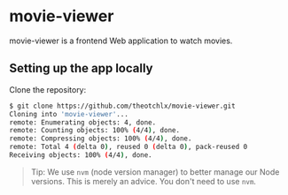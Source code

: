 # movie-viewer

movie-viewer is a frontend Web application to watch movies.

## Setting up the app locally

Clone the repository:

```bash
$ git clone https://github.com/theotchlx/movie-viewer.git
Cloning into 'movie-viewer'...
remote: Enumerating objects: 4, done.
remote: Counting objects: 100% (4/4), done.
remote: Compressing objects: 100% (4/4), done.
remote: Total 4 (delta 0), reused 0 (delta 0), pack-reused 0
Receiving objects: 100% (4/4), done.
```

> Tip: We use `nvm` (node version manager) to better manage our Node versions. This is merely an advice. You don't need to use `nvm`.
